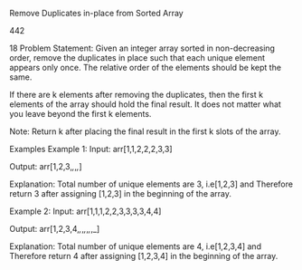 Remove Duplicates in-place from Sorted Array


442

18
Problem Statement: Given an integer array sorted in non-decreasing order, remove the duplicates in place such that each unique element appears only once. The relative order of the elements should be kept the same.

If there are k elements after removing the duplicates, then the first k elements of the array should hold the final result. It does not matter what you leave beyond the first k elements.

Note: Return k after placing the final result in the first k slots of the array.

Examples
Example 1:
Input:
 arr[1,1,2,2,2,3,3]

Output:
 arr[1,2,3,_,_,_,_]

Explanation:
 Total number of unique elements are 3, i.e[1,2,3] and Therefore return 3 after assigning [1,2,3] in the beginning of the array.

Example 2:
Input:
 arr[1,1,1,2,2,3,3,3,3,4,4]

Output:
 arr[1,2,3,4,_,_,_,_,_,_,_]

Explanation:
 Total number of unique elements are 4, i.e[1,2,3,4] and Therefore return 4 after assigning [1,2,3,4] in the beginning of the array.